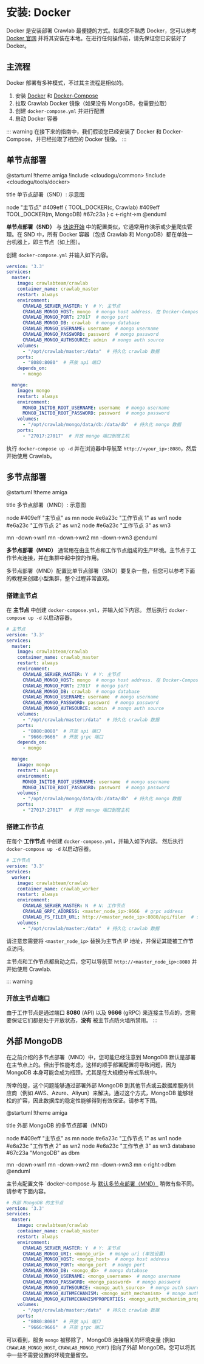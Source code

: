# 安装: Docker

Docker 是安装部署 Crawlab 最便捷的方式。如果您不熟悉 Docker，您可以参考 [Docker 官网](https://www.docker.com/) 并将其安装在本地。在进行任何操作前，请先保证您已安装好了 Docker。

## 主流程

Docker 部署有多种模式，不过其主流程是相似的。

1. 安装 [Docker](https://www.docker.com/) 和 [Docker-Compose](https://docs.docker.com/compose/)
2. 拉取 Crawlab Docker 镜像（如果没有 MongoDB，也需要拉取） 
3. 创建 `docker-compose.yml` 并进行配置
4. 启动 Docker 容器

::: warning
在接下来的指南中，我们假设您已经安装了 Docker 和 Docker-Compose，并已经拉取了相应的 Docker 镜像。
:::

## 单节点部署

@startuml
!theme amiga
!include <cloudogu/common>
!include <cloudogu/tools/docker>

title 单节点部署（SND）: 示意图

node "主节点" #409eff {
    TOOL_DOCKER(c, Crawlab) #409eff
    TOOL_DOCKER(m, MongoDB) #67c23a
}
c <-right->m
@enduml

**单节点部署（SND）** 与 [快速开始](../quick-start) 中的配置类似，它通常用作演示或少量爬虫管理。在 SND 中，所有 Docker 容器（包括 Crawlab 和 MongoDB）都在单独一台机器上，即主节点（如上图）。

创建 `docker-compose.yml` 并输入如下内容。

```yaml
version: '3.3'
services:
  master:
    image: crawlabteam/crawlab
    container_name: crawlab_master
    restart: always
    environment:
      CRAWLAB_SERVER_MASTER: Y  # Y: 主节点
      CRAWLAB_MONGO_HOST: mongo  # mongo host address. 在 Docker-Compose 网络中，直接引用 service 名称
      CRAWLAB_MONGO_PORT: 27017  # mongo port 
      CRAWLAB_MONGO_DB: crawlab  # mongo database 
      CRAWLAB_MONGO_USERNAME: username  # mongo username
      CRAWLAB_MONGO_PASSWORD: password  # mongo password 
      CRAWLAB_MONGO_AUTHSOURCE: admin  # mongo auth source 
    volumes:
      - "/opt/crawlab/master:/data"  # 持久化 crawlab 数据
    ports:
      - "8080:8080"  # 开放 api 端口
    depends_on:
      - mongo

  mongo:
    image: mongo
    restart: always
    environment:
      MONGO_INITDB_ROOT_USERNAME: username  # mongo username
      MONGO_INITDB_ROOT_PASSWORD: password  # mongo password
    volumes:
      - "/opt/crawlab/mongo/data/db:/data/db"  # 持久化 mongo 数据
    ports:
      - "27017:27017"  # 开放 mongo 端口到宿主机
```

执行 `docker-compose up -d` 并在浏览器中导航至 `http://<your_ip>:8080`，然后开始使用 Crawlab。

## 多节点部署

@startuml
!theme amiga

title 多节点部署（MND）: 示意图

node #409eff "主节点" as mn
node #e6a23c "工作节点 1" as wn1
node #e6a23c "工作节点 2" as wn2
node #e6a23c "工作节点 3" as wn3

mn -down->wn1
mn -down->wn2
mn -down->wn3
@enduml

**多节点部署（MND）** 通常用在由主节点和工作节点组成的生产环境。主节点于工作节点连接，并在集群中起中控的作用。

多节点部署（MND）配置比单节点部署（SND）要复杂一些，但您可以参考下面的教程来创建小型集群，整个过程非常直观。

### 搭建主节点

在 **主节点** 中创建 `docker-compose.yml`，并输入如下内容。 然后执行 `docker-compose up -d` 以启动容器。

```yaml
# 主节点
version: '3.3'
services:
  master:
    image: crawlabteam/crawlab
    container_name: crawlab_master
    restart: always
    environment:
      CRAWLAB_SERVER_MASTER: Y  # Y: 主节点
      CRAWLAB_MONGO_HOST: mongo  # mongo host address. 在 Docker-Compose 网络中，直接引用 service 名称
      CRAWLAB_MONGO_PORT: 27017  # mongo port 
      CRAWLAB_MONGO_DB: crawlab  # mongo database 
      CRAWLAB_MONGO_USERNAME: username  # mongo username
      CRAWLAB_MONGO_PASSWORD: password  # mongo password 
      CRAWLAB_MONGO_AUTHSOURCE: admin  # mongo auth source 
    volumes:
      - "/opt/crawlab/master:/data"  # 持久化 crawlab 数据
    ports:
      - "8080:8080"  # 开放 api 端口
      - "9666:9666"  # 开放 grpc 端口
    depends_on:
      - mongo

  mongo:
    image: mongo
    restart: always
    environment:
      MONGO_INITDB_ROOT_USERNAME: username  # mongo username
      MONGO_INITDB_ROOT_PASSWORD: password  # mongo password
    volumes:
      - "/opt/crawlab/mongo/data/db:/data/db"  # 持久化 mongo 数据
    ports:
      - "27017:27017"  # 开放 mongo 端口到宿主机
```

### 搭建工作节点

在每个 **工作节点** 中创建 `docker-compose.yml`，并输入如下内容。 然后执行 `docker-compose up -d` 以启动容器。

```yaml
# 工作节点
version: '3.3'
services:
  worker:
    image: crawlabteam/crawlab
    container_name: crawlab_worker
    restart: always
    environment:
      CRAWLAB_SERVER_MASTER: N  # N: 工作节点
      CRAWLAB_GRPC_ADDRESS: <master_node_ip>:9666  # grpc address
      CRAWLAB_FS_FILER_URL: http://<master_node_ip>:8080/api/filer  # seaweedfs api
    volumes:
      - "/opt/crawlab/master:/data"  # 持久化 crawlab 数据
```

请注意您需要将 `<master_node_ip>` 替换为主节点 IP 地址，并保证其能被工作节点访问。

主节点和工作节点都启动之后，您可以导航至 `http://<master_node_ip>:8080` 并开始使用 Crawlab.

::: warning
### 开放主节点端口

由于工作节点是通过端口 **8080** (API) 以及 **9666** (gRPC) 来连接主节点的，您需要保证它们都是处于开放状态，**没有** 被主节点防火墙所禁用。
:::

## 外部 MongoDB

在之前介绍的多节点部署（MND）中，您可能已经注意到 MongoDB 默认是部署在主节点上的。但出于性能考虑，这样的顺手部署配置将导致问题，因为 MongoDB 本身可能会成为瓶颈，尤其是在大规模分布式系统中。

所幸的是，这个问题能够通过部署外部 MongoDB 到其他节点或云数据库服务供应商（例如 AWS、Azure、Aliyun）来解决。通过这个方式，MongoDB 能够轻松的扩容，因此数据库的稳定性能够得到有效保证。请参考下图。

@startuml
!theme amiga

title 外部 MongoDB 的多节点部署（MND）

node #409eff "主节点" as mn
node #e6a23c "工作节点 1" as wn1
node #e6a23c "工作节点 2" as wn2
node #e6a23c "工作节点 3" as wn3
database #67c23a "MongoDB" as dbm

mn -down->wn1
mn -down->wn2
mn -down->wn3
mn <-right->dbm
@enduml

主节点配置文件 `docker-compose.与 [默认多节点部署（MND）](#multi-node-deployment) 稍微有些不同。请参考下面内容。

```yaml
# 外部 MongoDB 的主节点
version: '3.3'
services:
  master:
    image: crawlabteam/crawlab
    container_name: crawlab_master
    restart: always
    environment:
      CRAWLAB_SERVER_MASTER: Y  # Y: 主节点
      CRAWLAB_MONGO_URI: <mongo_uri>  # mongo uri (单独设置)
      CRAWLAB_MONGO_HOST: <mongo_host>  # mongo host address
      CRAWLAB_MONGO_PORT: <mongo_port  # mongo port 
      CRAWLAB_MONGO_DB: <mongo_db>  # mongo database 
      CRAWLAB_MONGO_USERNAME: <mongo_username>  # mongo username
      CRAWLAB_MONGO_PASSWORD: <mongo_password>  # mongo password 
      CRAWLAB_MONGO_AUTHSOURCE: <mongo_auth_source>  # mongo auth source 
      CRAWLAB_MONGO_AUTHMECHANISM: <mongo_auth_mechanism>  # mongo auth mechanism 
      CRAWLAB_MONGO_AUTHMECHANISMPROPERTIES: <mongo_auth_mechanism_properties>  # mongo auth mechanism properties
    volumes:
      - "/opt/crawlab/master:/data"  # 持久化 crawlab 数据
    ports:
      - "8080:8080"  # 开放 api 端口
      - "9666:9666"  # 开放 grpc 端口
```

可以看到，服务 `mongo` 被移除了，MongoDB 连接相关的环境变量 (例如 `CRAWLAB_MONGO_HOST`, `CRAWLAB_MONGO_PORT`) 指向了外部 MongoDB。您可以将其中一些不需要设置的环境变量留空。
